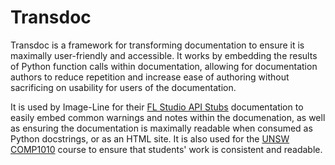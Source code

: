# Transdoc


Transdoc is a framework for transforming documentation to ensure it is maximally user-friendly and accessible. It works by embedding the results of Python function calls within documentation, allowing for documentation authors to reduce repetition and increase ease of authoring without sacrificing on usability for users of the documentation.


It is used by Image-Line for their [FL Studio API Stubs](https://portfolio.maddyguthridge.com/projects/fl-studio-api-stubs) documentation to easily embed common warnings and notes within the documenation, as well as ensuring the documentation is maximally readable when consumed as Python docstrings, or as an HTML site. It is also used for the [UNSW COMP1010](https://portfolio.maddyguthridge.com/experience/unsw-course-admin) course to ensure that students' work is consistent and readable.